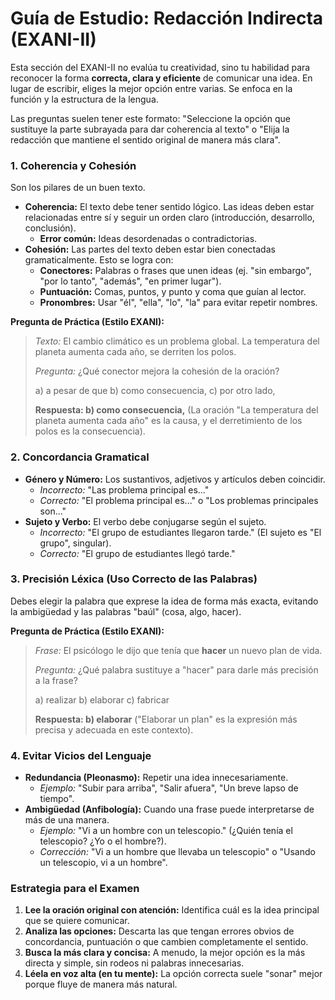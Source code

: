 # Guía de Estudio: Redacción Indirecta (EXANI-II)

Esta sección del EXANI-II no evalúa tu creatividad, sino tu habilidad para reconocer la forma **correcta, clara y eficiente** de comunicar una idea. En lugar de escribir, eliges la mejor opción entre varias. Se enfoca en la función y la estructura de la lengua.

Las preguntas suelen tener este formato: "Seleccione la opción que sustituye la parte subrayada para dar coherencia al texto" o "Elija la redacción que mantiene el sentido original de manera más clara".

### 1. Coherencia y Cohesión

Son los pilares de un buen texto.

- **Coherencia:** El texto debe tener sentido lógico. Las ideas deben estar relacionadas entre sí y seguir un orden claro (introducción, desarrollo, conclusión).
  - **Error común:** Ideas desordenadas o contradictorias.
- **Cohesión:** Las partes del texto deben estar bien conectadas gramaticalmente. Esto se logra con:
  - **Conectores:** Palabras o frases que unen ideas (ej. "sin embargo", "por lo tanto", "además", "en primer lugar").
  - **Puntuación:** Comas, puntos, y punto y coma que guían al lector.
  - **Pronombres:** Usar "él", "ella", "lo", "la" para evitar repetir nombres.

**Pregunta de Práctica (Estilo EXANI):**
> *Texto:* El cambio climático es un problema global. La temperatura del planeta aumenta cada año, se derriten los polos.
>
> *Pregunta:* ¿Qué conector mejora la cohesión de la oración?
>
> a) a pesar de que
> b) como consecuencia,
> c) por otro lado,
>
> **Respuesta: b) como consecuencia,** (La oración "La temperatura del planeta aumenta cada año" es la causa, y el derretimiento de los polos es la consecuencia).

### 2. Concordancia Gramatical

- **Género y Número:** Los sustantivos, adjetivos y artículos deben coincidir.
  - *Incorrecto:* "Las problema principal es..."
  - *Correcto:* "El problema principal es..." o "Los problemas principales son..."
- **Sujeto y Verbo:** El verbo debe conjugarse según el sujeto.
  - *Incorrecto:* "El grupo de estudiantes llegaron tarde." (El sujeto es "El grupo", singular).
  - *Correcto:* "El grupo de estudiantes llegó tarde."

### 3. Precisión Léxica (Uso Correcto de las Palabras)

Debes elegir la palabra que exprese la idea de forma más exacta, evitando la ambigüedad y las palabras "baúl" (cosa, algo, hacer).

**Pregunta de Práctica (Estilo EXANI):**
> *Frase:* El psicólogo le dijo que tenía que **hacer** un nuevo plan de vida.
>
> *Pregunta:* ¿Qué palabra sustituye a "hacer" para darle más precisión a la frase?
>
> a) realizar
> b) elaborar
> c) fabricar
>
> **Respuesta: b) elaborar** ("Elaborar un plan" es la expresión más precisa y adecuada en este contexto).

### 4. Evitar Vicios del Lenguaje

- **Redundancia (Pleonasmo):** Repetir una idea innecesariamente.
  - *Ejemplo:* "Subir para arriba", "Salir afuera", "Un breve lapso de tiempo".
- **Ambigüedad (Anfibología):** Cuando una frase puede interpretarse de más de una manera.
  - *Ejemplo:* "Vi a un hombre con un telescopio." (¿Quién tenía el telescopio? ¿Yo o el hombre?).
  - *Corrección:* "Vi a un hombre que llevaba un telescopio" o "Usando un telescopio, vi a un hombre".

### Estrategia para el Examen

1.  **Lee la oración original con atención:** Identifica cuál es la idea principal que se quiere comunicar.
2.  **Analiza las opciones:** Descarta las que tengan errores obvios de concordancia, puntuación o que cambien completamente el sentido.
3.  **Busca la más clara y concisa:** A menudo, la mejor opción es la más directa y simple, sin rodeos ni palabras innecesarias.
4.  **Léela en voz alta (en tu mente):** La opción correcta suele "sonar" mejor porque fluye de manera más natural.
